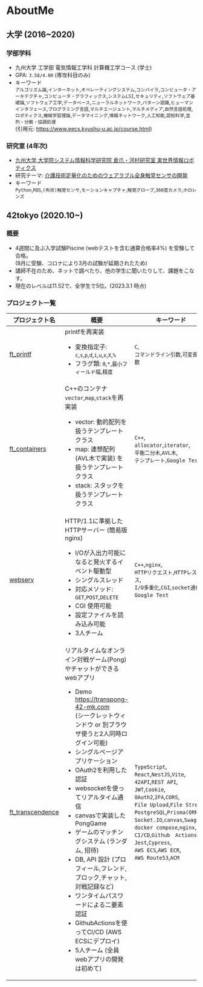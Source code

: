 # AboutMe

## 大学 (2016~2020)

### 学部学科

- 九州大学 工学部 電気情報工学科 計算機工学コース (学士)
- GPA: `3.58/4.00` (専攻科目のみ)
- キーワード  
  `アルゴリズム論`,`インターネット`,`オペレーティングシステム`,`コンパイラ`,`コンピュータ・アーキテクチャ`,`コンピュータ・グラフィックス`,`システムLSI`,`セキュリティ`,`ソフトウェア基礎論`,`ソフトウェア工学`,`データベース`,`ニューラルネットワーク`,`パターン認識`,`ヒューマンインタフェース`,`プログラミング言語`,`マルチエージェント`,`マルチメディア`,`自然言語処理`,`ロボティクス`,`機械学習理論`,`データマイニング`,`情報ネットワーク`,`人工知能`,`認知科学`,`並列・分散・協調処理`  
  (引用元: https://www.eecs.kyushu-u.ac.jp/course.html)

### 研究室 (4年次)

- [九州大学 大学院システム情報科学研究院 倉爪・河村研究室 実世界情報ロボティクス](https://robotics.ait.kyushu-u.ac.jp/)
- 研究テーマ: [介護技術定量化のためのウェアラブル全身触覚センサの開発](https://robotics.ait.kyushu-u.ac.jp/kurazume/papers/ROBOMECH20-2.pdf)
- キーワード  
  `Python`,`ROS`,`(布状)触覚センサ`,`モーションキャプチャ`,`触覚グローブ`,`360度カメラ`,`ホロレンズ`

## 42tokyo (2020.10~)

### 概要

- 4週間に及ぶ入学試験Piscine (webテストを含む通算合格率4%) を受験して合格。  
  (8月に受験、コロナにより3月の試験が延期されたため)
- 講師不在のため、ネットで調べたり、他の学生に聞いたりして、課題をこなす。
- 現在のレベルは11.52で、全学生で5位。(2023.3.1 時点)

### プロジェクト一覧

| プロジェクト名  | 概要 | キーワード |
| ----------- | --- | ------- |
| [ft\_printf](https://github.com/Masaya-Kamei/ft_printf)| printfを再実装 <ul><li>変換指定子: `c`,`s`,`p`,`d`,`i`,`u`,`x`,`X`,`%`</li><li>フラグ類: `0`,`*`,`最小フィールド幅`,`精度`</li></ul> | `C`,<br>`コマンドライン引数`,`可変長引数` |
| [ft\_containers](https://github.com/Masaya-Kamei/ft_containers) | C++のコンテナ`vector`,`map`,`stack`を再実装　<ul><li>vector: 動的配列を扱うテンプレートクラス</li><li>map: 連想配列 (AVL木で実装) を扱うテンプレートクラス</li><li>stack: スタックを扱うテンプレートクラス</li></ul> | `C++`,<br>`allocator`,`iterator`,<br>`平衡二分木`,`AVL木`,<br>`テンプレート`,`Google Test` |
| [webserv](https://github.com/Masaya-Kamei/webserv) | HTTP/1.1に準拠したHTTPサーバー (簡易版nginx) <ul><li>I/Oが入出力可能になると発火するイベント駆動型</li><li>シングルスレッド</li><li>対応メソッド: `GET`,`POST`,`DELETE`</li><li>CGI 使用可能</li><li>設定ファイルを読み込み可能</li><li>3人チーム</li></ul> | `C++`,`nginx`,<br>`HTTPリクエスト`,`HTTPレスポンス`,<br>`I/O多重化`,`CGI`,`socket通信`<br>`Google Test`　|
| [ft\_transcendence](https://github.com/Masaya-Kamei/ft_transcendence) | リアルタイムなオンライン対戦ゲーム(Pong)やチャットができるwebアプリ <ul><li>Demo https://transpong-42-mk.com <br> (シークレットウィンドウ or 別ブラウザ使うと2人同時ログイン可能) </li><li>シングルページアプリケーション</li><li>OAuth2を利用した認証</li><li>websocketを使ってリアルタイム通信</li><li>canvasで実装したPongGame</li><li>ゲームのマッチングシステム (ランダム, 招待)</li><li>DB, API 設計 (プロフィール,フレンド,ブロック,チャット,対戦記録など)</li><li>ワンタイムパスワードによる二要素認証</li><li>GithubActionsを使ってCI/CD (AWS ECSにデプロイ)</li><li>5人チーム (全員webアプリの開発は初めて)</li></ul> | `TypeScript`,<br>`React`,`NestJS`,`Vite`,<br>`42API`,`REST API`,<br>`JWT`,`Cookie`,<br>`OAuth2`,`2FA`,`CORS`,<br>`File Upload`,`File Stream`<br>`PostgreSQL`,`Prisma(ORM)`,<br>`Socket.IO`,`canvas`,`Swagger`,<br>`docker compose`,`nginx`,<br>`CI/CD`,`Github　Actions`,<br>`Jest`,`Cypress`,<br>`AWS ECS`,`AWS ECR`,<br>`AWS Route53`,`ACM` |

